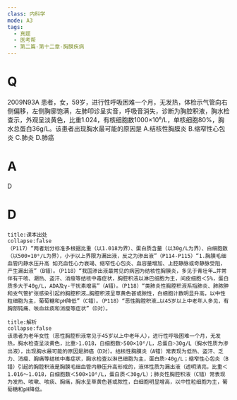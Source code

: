 ```yaml
---
class: 内科学
mode: A3
tags:
  - 真题
  - 医考帮
  - 第二篇-第十二章-胸膜疾病
---
```


# Q
2009N93A 患者，女，59岁，进行性呼吸困难一个月，无发热，体检示气管向右侧偏移，左侧胸廓饱满，左肺叩诊呈实音，呼吸音消失，诊断为胸腔积液，胸水检查示，外观呈淡黄色，比重1.024，有核细胞数1000×10⁶/L，单核细胞80%，胸水总蛋白36g/L。该患者出现胸水最可能的原因是
A.结核性胸膜炎
B.缩窄性心包炎
C.肺炎
D.肺癌

# A
D
# D
```ad-note
title:课本出处
collapse:false
（P117）“两者划分标准多根据比重（以1.018为界）、蛋白质含量（以30g/L为界）、白细胞数（以500×10⁶/L为界），小于以上界限为漏出液，反之为渗出液”（P114-P115）“1.胸膜毛细血管内静水压升高 如充血性心力衰竭、缩窄性心包炎、血容量增加、上腔静脉或奇静脉受阻，产生漏出液”（B错）。（P118）“我国渗出液最常见的病因为结核性胸膜炎，多见于青壮年…并常伴有干咳、潮热、盗汗、消瘦等结核中毒症状，胸腔积液以淋巴细胞为主，间皮细胞＜5%，蛋白质多大于40g/L，ADA及γ-干扰素增高”（A错）。（P118）“类肺炎性胸腔积液系指肺炎、肺脓肿和支气管扩张感染引起的胸腔积液…胸腔积液呈草黄色甚或脓性，白细胞计数明显升高，以中性粒细胞为主，葡萄糖和pH降低”（C错）。（P118）“恶性胸腔积液…以45岁以上中老年人多见，有胸部钝痛、咳血丝痰和消瘦等症状”（D对）。
```

```ad-summary
title:解析
collapse:false
该患者为老年女性（恶性胸腔积液常见于45岁以上中老年人），进行性呼吸困难一个月，无发热，胸水检查呈淡黄色，比重˃1.018，白细胞数˃500×10⁶/L，总蛋白˃30g/L（胸水性质为渗出液），出现胸水最可能的原因是肺癌（D对）。结核性胸膜炎（A错）常表现为低热、盗汗、乏力、消瘦、胸痛等结核中毒症状，胸水检查以淋巴细胞为主，蛋白质˃40g/L；缩窄性心包炎（B错）引起的胸腔积液是胸膜毛细血管内静压升高形成的，液体性质为漏出液（透明清亮，比重＜1.016～1.018，白细胞数＜500×10⁶/L，蛋白质＜30g/L）；肺炎性胸腔积液（C错）常表现为发热、咳嗽、咳痰、胸痛，胸水呈草黄色甚或脓性，白细胞明显增高，以中性粒细胞为主，葡萄糖和pH降低。
```

